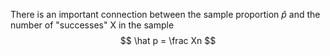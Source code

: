 There is an important connection between the sample proportion $\hat p$ and the number of "successes" X in the sample
$$ \hat p = \frac Xn $$